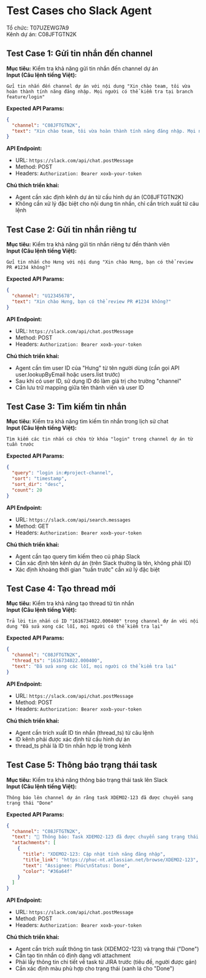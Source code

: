 # Test Cases cho Slack Agent

Tổ chức: T07UZEWG7A9  
Kênh dự án: C08JFTGTN2K

## Test Case 1: Gửi tin nhắn đến channel
**Mục tiêu:** Kiểm tra khả năng gửi tin nhắn đến channel dự án  
**Input (Câu lệnh tiếng Việt):**
```
Gửi tin nhắn đến channel dự án với nội dung "Xin chào team, tôi vừa hoàn thành tính năng đăng nhập. Mọi người có thể kiểm tra tại branch feature/login"
```

**Expected API Params:**
```json
{
  "channel": "C08JFTGTN2K",
  "text": "Xin chào team, tôi vừa hoàn thành tính năng đăng nhập. Mọi người có thể kiểm tra tại branch feature/login"
}
```

**API Endpoint:**
- URL: `https://slack.com/api/chat.postMessage`
- Method: POST
- Headers: `Authorization: Bearer xoxb-your-token`

**Chú thích triển khai:**
- Agent cần xác định kênh dự án từ cấu hình dự án (C08JFTGTN2K)
- Không cần xử lý đặc biệt cho nội dung tin nhắn, chỉ cần trích xuất từ câu lệnh

## Test Case 2: Gửi tin nhắn riêng tư
**Mục tiêu:** Kiểm tra khả năng gửi tin nhắn riêng tư đến thành viên  
**Input (Câu lệnh tiếng Việt):**
```
Gửi tin nhắn cho Hưng với nội dung "Xin chào Hưng, bạn có thể review PR #1234 không?"
```

**Expected API Params:**
```json
{
  "channel": "U12345678",
  "text": "Xin chào Hưng, bạn có thể review PR #1234 không?"
}
```

**API Endpoint:**
- URL: `https://slack.com/api/chat.postMessage`
- Method: POST
- Headers: `Authorization: Bearer xoxb-your-token`

**Chú thích triển khai:**
- Agent cần tìm user ID của "Hưng" từ tên người dùng (cần gọi API user.lookupByEmail hoặc users.list trước)
- Sau khi có user ID, sử dụng ID đó làm giá trị cho trường "channel"
- Cần lưu trữ mapping giữa tên thành viên và user ID

## Test Case 3: Tìm kiếm tin nhắn
**Mục tiêu:** Kiểm tra khả năng tìm kiếm tin nhắn trong lịch sử chat  
**Input (Câu lệnh tiếng Việt):**
```
Tìm kiếm các tin nhắn có chứa từ khóa "login" trong channel dự án từ tuần trước
```

**Expected API Params:**
```json
{
  "query": "login in:#project-channel",
  "sort": "timestamp",
  "sort_dir": "desc",
  "count": 20
}
```

**API Endpoint:**
- URL: `https://slack.com/api/search.messages`
- Method: GET
- Headers: `Authorization: Bearer xoxb-your-token`

**Chú thích triển khai:**
- Agent cần tạo query tìm kiếm theo cú pháp Slack
- Cần xác định tên kênh dự án (trên Slack thường là tên, không phải ID)
- Xác định khoảng thời gian "tuần trước" cần xử lý đặc biệt

## Test Case 4: Tạo thread mới
**Mục tiêu:** Kiểm tra khả năng tạo thread từ tin nhắn  
**Input (Câu lệnh tiếng Việt):**
```
Trả lời tin nhắn có ID "1616734022.000400" trong channel dự án với nội dung "Đã sửa xong các lỗi, mọi người có thể kiểm tra lại"
```

**Expected API Params:**
```json
{
  "channel": "C08JFTGTN2K",
  "thread_ts": "1616734022.000400",
  "text": "Đã sửa xong các lỗi, mọi người có thể kiểm tra lại"
}
```

**API Endpoint:**
- URL: `https://slack.com/api/chat.postMessage`
- Method: POST
- Headers: `Authorization: Bearer xoxb-your-token`

**Chú thích triển khai:**
- Agent cần trích xuất ID tin nhắn (thread_ts) từ câu lệnh
- ID kênh phải được xác định từ cấu hình dự án
- thread_ts phải là ID tin nhắn hợp lệ trong kênh

## Test Case 5: Thông báo trạng thái task
**Mục tiêu:** Kiểm tra khả năng thông báo trạng thái task lên Slack  
**Input (Câu lệnh tiếng Việt):**
```
Thông báo lên channel dự án rằng task XDEMO2-123 đã được chuyển sang trạng thái "Done"
```

**Expected API Params:**
```json
{
  "channel": "C08JFTGTN2K",
  "text": "📢 Thông báo: Task XDEMO2-123 đã được chuyển sang trạng thái Done",
  "attachments": [
    {
      "title": "XDEMO2-123: Cập nhật tính năng đăng nhập",
      "title_link": "https://phuc-nt.atlassian.net/browse/XDEMO2-123",
      "text": "Assignee: Phúc\nStatus: Done",
      "color": "#36a64f"
    }
  ]
}
```

**API Endpoint:**
- URL: `https://slack.com/api/chat.postMessage`
- Method: POST
- Headers: `Authorization: Bearer xoxb-your-token`

**Chú thích triển khai:**
- Agent cần trích xuất thông tin task (XDEMO2-123) và trạng thái ("Done")
- Cần tạo tin nhắn có định dạng với attachment
- Phải lấy thông tin chi tiết về task từ JIRA trước (tiêu đề, người được gán)
- Cần xác định màu phù hợp cho trạng thái (xanh lá cho "Done") 